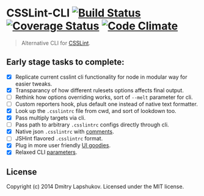 # CSSLint-CLI [![Build Status](http://img.shields.io/travis/dmi3y/csslint-cli.svg?style=flat&branch=master)](http://travis-ci.org/dmi3y/csslint-cli) [![Coverage Status](https://img.shields.io/coveralls/dmi3y/csslint-cli.svg?style=flat&branch=master)](https://coveralls.io/r/dmi3y/csslint-cli?branch=master) [![Code Climate](http://img.shields.io/codeclimate/github/dmi3y/csslint-cli.svg?style=flat&branch=master)](https://codeclimate.com/github/dmi3y/csslint-cli?branch=master)


> Alternative CLI for [CSSLint](https://github.com/CSSLint/csslint).

## Early stage tasks to complete:

- [x] Replicate current csslint cli functionality for node in modular way for easier tweaks.
- [x] Transparancy of how different rulesets options affects final output.
- [ ] Rethink how options overriding works, sort of `--melt` parameter for cli.
- [ ] Custom reporters hook, plus default one instead of native text formatter.
- [x] Look up the `.csslintrc` file from cwd, and sort of lookdown too.
- [x] Pass multiply targets via cli.
- [ ] Pass path to arbitrary `.csslintrc` configs directly through cli.
- [x] Native json `.csslintrc` with [comments](https://github.com/sindresorhus/strip-json-comments).
- [ ] JSHint flavored `.csslintrc` format.
- [x] Plug in more user friendly [UI goodies](https://github.com/sindresorhus/chalk).
- [x] Relaxed CLI [parameters](https://github.com/substack/minimist).

## License
Copyright (c) 2014 Dmitry Lapshukov. Licensed under the MIT license.
